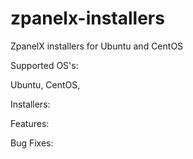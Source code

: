 zpanelx-installers
==================

ZpanelX installers for Ubuntu and CentOS

Supported OS's:

Ubuntu,
CentOS, 

Installers:



Features:



Bug Fixes:
